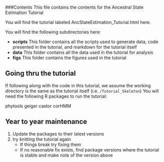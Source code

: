 ###Contents
This file contains the contents for the Ancestral State Estimation Tutorial

You will find the tutorial labeled AncStateEstimation_Tutorial.html here. 


You will find the following subdirectories here:
+ **scripts** This folder contains all the scripts used to generate data, code presented in the tutorial, and markdown for the tutorial itself
+ **data**  This folder contains all the data used in the tutorial for analysis
+ **figs** This folder contains the figures used in the tutorial



## Going thru the tutorial

If following along with the code in this tutorial, we assume the working directory is the same as the tutorial itself (i.e. `/Tutorial_Skeleton`)
You will need the following R packages to run the tutorial:

phytools
geiger
castor
corHMM


## Year to year maintenance 

1. Update the packages to their latest versions
2. try knitting the tutorial again
    + If things break try fixing them 
    + If no reasonable fix exists, find package versions where the tutorial is stable and make note of the version above 